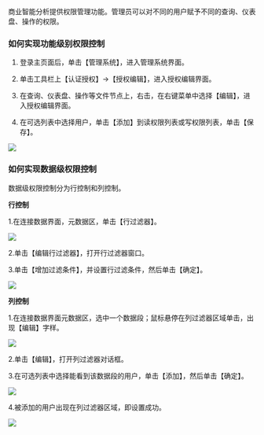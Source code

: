 商业智能分析提供权限管理功能。管理员可以对不同的用户赋予不同的查询、仪表盘、操作的权限。

### 如何实现功能级别权限控制

1. 登录主页面后，单击【管理系统】，进入管理系统界面。

2. 单击工具栏上【认证授权】->【授权编辑】，进入授权编辑界面。

3. 在查询、仪表盘、操作等文件节点上，右击，在右键菜单中选择【编辑】，进入授权编辑界面。

4. 在可选列表中选择用户，单击【添加】到读权限列表或写权限列表，单击【保存】。

![](//mc.qcloudimg.com/static/img/bd848d08743a0a3f2e8fe516497c374c/image.jpg)

### 如何实现数据级权限控制

数据级权限控制分为行控制和列控制。

**行控制**

1.在连接数据界面，元数据区，单击【行过滤器】。

![](//mc.qcloudimg.com/static/img/e4228f4d83ec6aa948ed53c4eb32bb54/image.png)

2.单击【编辑行过滤器】，打开行过滤器窗口。

3.单击【增加过滤条件】，并设置行过滤条件，然后单击【确定】。

![](//mc.qcloudimg.com/static/img/5425f2e6366f40cbe0521ede5d4fcc68/image.png)

**列控制**

1.在连接数据界面元数据区，选中一个数据段；鼠标悬停在列过滤器区域单击，出现【编辑】字样。

![](//mc.qcloudimg.com/static/img/7f2cd03bb05f1b99a2a5c4a100d7a72a/image.png)

2.单击【编辑】，打开列过滤器对话框。

3.在可选列表中选择能看到该数据段的用户，单击【添加】，然后单击【确定】。

![](//mc.qcloudimg.com/static/img/12e181d59f4bae110ba29fa6e01e4219/image.png)

4.被添加的用户出现在列过滤器区域，即设置成功。

![](//mc.qcloudimg.com/static/img/324795a285efdeb10cbec8573bbbe60c/image.png)




